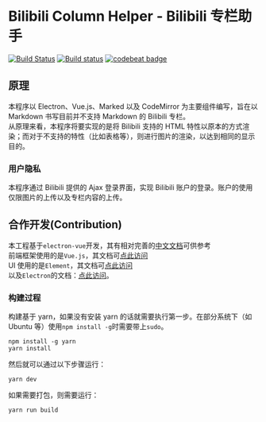 # Bilibili Column Helper - Bilibili 专栏助手

[![Build Status](https://travis-ci.org/Yesterday17/Bilibili-Column-Helper.svg?branch=master)](https://travis-ci.org/Yesterday17/Bilibili-Column-Helper)
[![Build status](https://ci.appveyor.com/api/projects/status/ima7q96vi3y5y8r0?svg=true)](https://ci.appveyor.com/project/Yesterday17/bilibili-column-helper)
[![codebeat badge](https://codebeat.co/badges/1263b75e-d5e8-4ad0-afe2-9da075ae1cde)](https://codebeat.co/projects/github-com-yesterday17-bilibili-column-helper-master-6e10e5a7-4172-448c-9dee-b3ddf67b0aa4)

## 原理

本程序以 Electron、Vue.js、Marked 以及 CodeMirror 为主要组件编写，旨在以 Markdown 书写目前并不支持 Markdown 的 Bilibili 专栏。  
从原理来看，本程序将要实现的是将 Bilibili 支持的 HTML 特性以原本的方式渲染；而对于不支持的特性（比如表格等），则进行图片的渲染，以达到相同的显示目的。

### 用户隐私

本程序通过 Bilibili 提供的 Ajax 登录界面，实现 Bilibili 账户的登录。账户的使用仅限图片的上传以及专栏内容的上传。

## 合作开发(Contribution)

本工程基于`electron-vue`开发，其有相对完善的[中文文档](https://simulatedgreg.gitbooks.io/electron-vue/content/cn/)可供参考  
前端框架使用的是`Vue.js`，其文档可[点此访问](https://cn.vuejs.org/)  
UI 使用的是`Element`，其文档可[点此访问](http://element-cn.eleme.io)  
以及`Electron`的文档：[点此访问](https://electronjs.org/)。

### 构建过程

构建基于 yarn，如果没有安装 yarn 的话就需要执行第一步。在部分系统下（如 Ubuntu 等）使用`npm install -g`时需要带上`sudo`。

```
npm install -g yarn
yarn install
```

然后就可以通过以下步骤运行：

```
yarn dev
```

如果需要打包，则需要运行：

```
yarn run build
```
